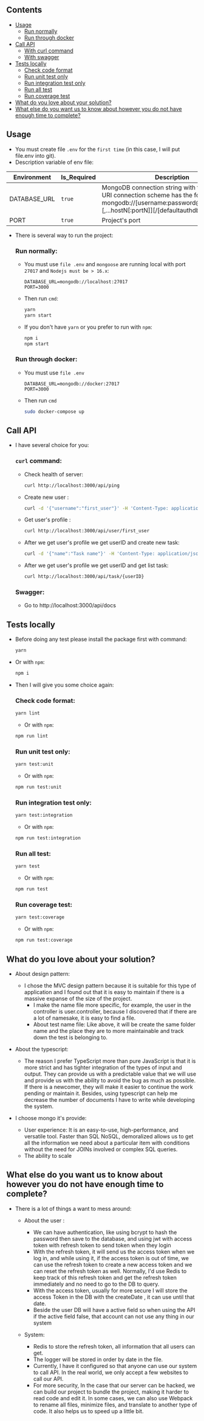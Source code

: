 ## Contents
- [Usage](#usage)
   - [Run normally](#run-normally)
   - [Run through docker](#run-through-docker)
- [Call API](#call-api)
   - [With curl command](#curl-command)
   - [With swagger](#swagger)
- [Tests locally](#tests-locally)
   - [Check code format](#check-code-format)
   - [Run unit test only](#run-unit-test-only)
   - [Run integration test only](#run-integration-test-only)
   - [Run all test](#run-all-test)
   - [Run coverage test](#run-coverage-test)
- [What do you love about your solution?](#what-do-you-love-about-your-solution)
- [What else do you want us to know about however you do not have enough time to complete?](#what-else-do-you-want-us-to-know-about-however-you-do-not-have-enough-time-to-complete)

## Usage

- You must create file `.env` for the `first time` (in this case, I will put file.env into git).
- Description variable of env file:

| Environment    | Is_Required | Description                                                                                           |
| -------------- | ----------- | ----------------------------------------------------------------------------------------------------- |
| DATABASE_URL   | `true`      | MongoDB connection string with the standard URI connection scheme has the form: mongodb://[username:password@]host1[:port1][,...hostN[:portN]][/[defaultauthdb] |
| PORT           | `true`      | Project's port                                                                                        |


- There is several way to run the project:

   ### Run normally:
   - You must use `file .env` and `mongoose` are running local with port `27017` and `Nodejs must be > 16.x`:
      ```env
      DATABASE_URL=mongodb://localhost:27017
      PORT=3000
      ```
   - Then run `cmd`:

      ```bash
      yarn
      yarn start
      ```
   - If you don't have `yarn` or you prefer to run with `npm`:
      ```bash
      npm i
      npm start
      ```

   ### Run through docker:
   - You must use `file .env` 
      ```env
      DATABASE_URL=mongodb://docker:27017
      PORT=3000
      ```
   - Then run `cmd`

      ```bash
      sudo docker-compose up
      ```


## Call API
- I have several choice for you:

   ### `curl` command: 
   - Check health of server: 
      ```bash
      curl http://localhost:3000/api/ping  
      ```
   - Create new user : 
      ```bash
      curl -d '{"username":"first_user"}' -H 'Content-Type: application/json' http://localhost:3000/api/user/
      ```
   - Get user's profile : 
      ```bash
      curl http://localhost:3000/api/user/first_user
      ```
   
   - After we get user's profile we get userID and create new task: 
      ```bash
      curl -d '{"name":"Task name"}' -H 'Content-Type: application/json' http://localhost:3000/api/task/{userID}
      ```

   - After we get user's profile we get userID and get list task: 
      ```bash
      curl http://localhost:3000/api/task/{userID}
      ```

   ### Swagger:
   - Go to http://localhost:3000/api/docs

## Tests locally
- Before doing any test please install the package first with command:
   ```bash
   yarn
   ```
- Or with `npm`:
   ```bash
   npm i
   ```
   
- Then I will give you some choice again:

   ### Check code format:
   ```bash
   yarn lint
   ```
   - Or with `npm`:
   ```bash
   npm run lint
   ```
   
   ### Run unit test only:
    ```bash
   yarn test:unit
   ```
   - Or with `npm`:
   ```bash
   npm run test:unit
   ```

   ### Run integration test only:
   ```bash
   yarn test:integration
   ```
   - Or with `npm`:
   ```bash
   npm run test:integration
   ```

   ### Run all test:
   ```bash
   yarn test
   ```
   - Or with `npm`:
   ```bash
   npm run test
   ```

   ### Run coverage test:
   ```bash
   yarn test:coverage
   ```
   - Or with `npm`:
   ```bash
   npm run test:coverage
   ```

## What do you love about your solution?
- About design pattern:
   - I chose the MVC design pattern because it is suitable for this type of application and I found out that it is easy to maintain if there is a massive expanse of the size of the project.
      + I make the name file more specific, for example, the user in the controller is user.controller, because I discovered that if there are a lot of namesake, it is easy to find a file.
      + About test name file: Like above, it will be create the same folder name and the place they are to more maintainable and track down the test is belonging to.

- About the typescript:
   - The reason I prefer TypeScript more than pure JavaScript is that it is more strict and has tighter integration of the types of input and output. They can provide us with a predictable value that we will use and provide us with the ability to avoid the bug as much as possible. If there is a newcomer, they will make it easier to continue the work pending or maintain it. Besides, using typescript can help me decrease the number of documents I have to write while developing the system.

- I choose mongo it's provide:
   - User experience: It is an easy-to-use, high-performance, and versatile tool. Faster than SQL NoSQL, demoralized allows us to get all the information we need about a particular item with conditions without the need for JOINs involved or complex SQL queries.
   - The ability to scale

## What else do you want us to know about however you do not have enough time to complete?
- There is a lot of things a want to mess around:
   - About the user :
      + We can have authentication, like using bcrypt to hash the password then save to the database, and using jwt with access token with refresh token to send token when they login
      + With the refresh token, it will send us the access token when we log in, and while using it, if the access token is out of time, we can use the refresh token to create a new access token and we can reset the refresh token as well. Normally, I'd use Redis to keep track of this refresh token and get the refresh token immediately and no need to go to the DB to query.
      + With the access token, usually for more secure I will store the access Token in the DB with the createDate , it can use until that date.
      + Beside the user DB will have a active field so when using the API if the active field false, that account can not use any thing in our system

   - System: 
      + Redis to store the refresh token, all information that all users can get.
      + The logger will be stored in order by date in the file.
      + Currently, I have it configured so that anyone can use our system to call API. In the real world, we only accept a few websites to call our API.
      + For more security, In the case that our server can be hacked, we can build our project to bundle the project, making it harder to read code and edit it. In some cases, we can also use Webpack to rename all files, minimize files, and translate to another type of code. It also helps us to speed up a little bit.